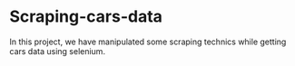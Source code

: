 # Scraping-cars-data
In this project, we have manipulated some scraping technics while getting cars data using selenium. 
